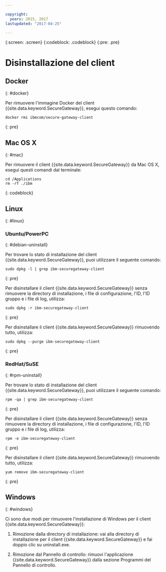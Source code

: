 ```yaml
---

copyright:
  years: 2015, 2017
lastupdated: "2017-04-25"

---
```

{:screen: .screen}
{:codeblock: .codeblock}
{:pre: .pre}

# Disinstallazione del client

## Docker
{: #docker}

Per rimuovere l'immagine Docker del client {{site.data.keyword.SecureGateway}}, esegui questo comando:

```
docker rmi ibmcom/secure-gateway-client
```
{: pre}

## Mac OS X
{: #mac}

Per rimuovere il client {{site.data.keyword.SecureGateway}} da Mac OS X, esegui questi comandi dal terminale:

```
cd /Applications
rm -rf ./ibm
```
{: codeblock}

## Linux
{: #linux}

### Ubuntu/PowerPC
{: #debian-uninstall}

Per trovare lo stato di installazione del client {{site.data.keyword.SecureGateway}},
puoi utilizzare il seguente comando:

```
sudo dpkg -l | grep ibm-securegateway-client
```
{: pre}

Per disinstallare il client {{site.data.keyword.SecureGateway}} senza rimuovere la directory di installazione, i file di configurazione, l'ID, l'ID gruppo e i file di log, utilizza:

```
sudo dpkg -r ibm-securegateway-client
```
{: pre}

Per disinstallare il client {{site.data.keyword.SecureGateway}} rimuovendo tutto, utilizza:

```
sudo dpkg --purge ibm-securegateway-client
```
{: pre}

### RedHat/SuSE
{: #rpm-uninstall}

Per trovare lo stato di installazione del client {{site.data.keyword.SecureGateway}},
puoi utilizzare il seguente comando:

```
rpm -qa | grep ibm-securegateway-client
```
{: pre}

Per disinstallare il client {{site.data.keyword.SecureGateway}} senza rimuovere la directory di installazione, i file di configurazione, l'ID, l'ID gruppo e i file di log, utilizza:

```
rpm -e ibm-securegateway-client
```
{: pre}

Per disinstallare il client {{site.data.keyword.SecureGateway}} rimuovendo tutto, utilizza:

```
yum remove ibm-securegateway-client
```
{: pre}

## Windows
{: #windows}

Ci sono due modi per rimuovere l'installazione di Windows per il client {{site.data.keyword.SecureGateway}}:

1. Rimozione dalla directory di installazione: vai alla directory di installazione per il client {{site.data.keyword.SecureGateway}} e fai doppio clic su uninstall.exe.

2. Rimozione dal Pannello di controllo: rimuovi l'applicazione {{site.data.keyword.SecureGateway}} dalla sezione Programmi del Pannello di controllo.
